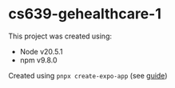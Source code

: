 # cs639-gehealthcare-1

This project was created using:

-   Node v20.5.1
-   npm v9.8.0

Created using `pnpx create-expo-app` (see [guide](https://docs.expo.dev/tutorial/create-your-first-app/))
